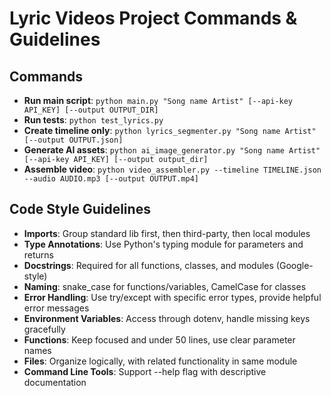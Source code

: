 # Lyric Videos Project Commands & Guidelines

## Commands
- **Run main script**: `python main.py "Song name Artist" [--api-key API_KEY] [--output OUTPUT_DIR]`
- **Run tests**: `python test_lyrics.py`
- **Create timeline only**: `python lyrics_segmenter.py "Song name Artist" [--output OUTPUT.json]`
- **Generate AI assets**: `python ai_image_generator.py "Song name Artist" [--api-key API_KEY] [--output output_dir]`
- **Assemble video**: `python video_assembler.py --timeline TIMELINE.json --audio AUDIO.mp3 [--output OUTPUT.mp4]`

## Code Style Guidelines
- **Imports**: Group standard lib first, then third-party, then local modules
- **Type Annotations**: Use Python's typing module for parameters and returns
- **Docstrings**: Required for all functions, classes, and modules (Google-style)
- **Naming**: snake_case for functions/variables, CamelCase for classes
- **Error Handling**: Use try/except with specific error types, provide helpful error messages
- **Environment Variables**: Access through dotenv, handle missing keys gracefully
- **Functions**: Keep focused and under 50 lines, use clear parameter names
- **Files**: Organize logically, with related functionality in same module
- **Command Line Tools**: Support --help flag with descriptive documentation